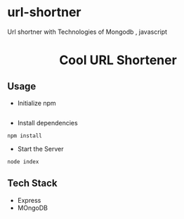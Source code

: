 # url-shortner
Url shortner with Technologies of Mongodb , javascript
<h1 align ="center">Cool URL Shortener</h1>

## Usage

- Initialize npm

```npm init
```

- Install dependencies

```
npm install
```

- Start the Server

```
node index
```

## Tech Stack
- Express
- MOngoDB



